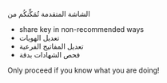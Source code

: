 [//]: # (NOTE: Please put every sentence in its own line, Transifex puts every line in its own translation field!)

الشاشة المتقدمة تُمَكِّنكُم من
* share key in non-recommended ways
* تعديل الهويات
* تعديل المفاتيح الفرعية
* فحص الشهادات بدقة

Only proceed if you know what you are doing!